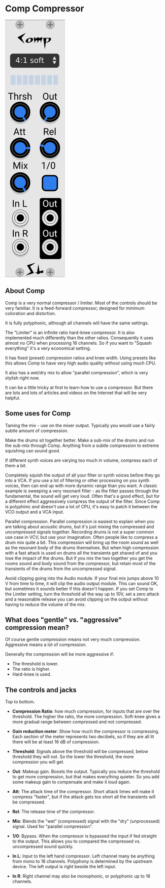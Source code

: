 # Comp Compressor

![Comp Panel](./comp.png)

## About Comp

Comp is a very normal compressor / limiter. Most of the controls should be very familiar. It is a feed-forward compressor, designed for minimum coloration and distortion.

It is fully polyphonic, although all channels will have the same settings.

The "Limiter" is an infinite ratio hard-knee compressor. It is also implemented much differently than the other ratios. Consequently it uses almost no CPU when processing 16 channels. So if you want to "Squash everything" it's a very economical setting.

It has fixed (preset) compression ratios and knee width. Using presets like this allows Comp to have very high audio quality without using much CPU.

It also has a wet/dry mix to allow "parallel compression", which is very stylish right now.

It can be a little tricky at first to learn how to use a compressor. But there are lots and lots of articles and videos on the Internet that will be very helpful.

## Some uses for Comp

Taming the mix - use on the mixer output. Typically you would use a fairly subtle amount of compression.

Make the drums sit together better. Make a sub-mix of the drums and run the sub-mix through Comp. Anything from a subtle compression to extreme squishing can sound good.

If different synth voices are varying too much in volume, compress each of them a bit.

Completely squish the output of all your filter or synth voices before they go into a VCA. If you use a lot of filtering or other processing on you synth voices, then can end up with more dynamic range than you want. A classic example is sweeping a very resonant filter - as the filter passes through the fundamental, the sound will get very loud. Often that's a good effect, but for a different effect aggressively compress the output of the filter. Since Comp is polyphinic and doesn't use a lot of CPU, it's easy to patch it between the VCO output and a VCA input.

Parallel compression. Parallel compression is easiest to explain when you are talking about acoustic drums, but it's just mixing the compressed and uncompressed signals together. Recording drums is not a super common use case in VCV, but use your imagination. Often people like to compress a drum mix quite a bit. This compression will bring up the room sound as well as the resonant body of the drums themselves. But when high compression with a fast attack is used on drums all the transients get shaved of and you lose the impact of the drums. But if you mix the two together you get the rooms sound and body sound from the compressor, but retain most of the transients of the drums from the uncompressed signal.

Avoid clipping going into the Audio module. If your final mix jumps above 10 V from time to time, it will clip the audio output module. This can sound OK, but sometimes it sounds better if this doesn't happen. If you set Comp to the Limiter setting, turn the threshold all the way up to 10V, set a zero attack and a reasonable release you can avoid clipping on the output without having to reduce the volume of the mix.

## What does "gentle" vs. "aggressive" compression mean?

Of course gentle compression means not very much compression. Aggressive means a lot of compression.

Generally the compression will be more aggressive if:

* The threshold is lower.
* The ratio is higher.
* Hard-knee is used.

## The controls and jacks

Top to bottom.

* **Compression Ratio**: how much compression, for inputs that are over the threshold. The higher the ratio, the more compression. Soft-knee gives a more gradual range between compressed and not compressed.

* **Gain reduction meter**: Show how much the compressor is compressing. Each section of the meter represents two decibels, so if they are all lit there will be at least 16 dB of compression.

* **Threshold**: Signals above the threshold will be compressed, below threshold they will not. So the lower the threshold, the more compression you will get.

* **Out**: Makeup gain. Boosts the output. Typically you reduce the threshold to get more compression, but that makes everything quieter. So you add some makeup gain to compensate and make it loud again.

* **Att**: The attack time of the compressor. Short attack times will make it compress "faster", but if the attack gets too short all the transients will be compressed.

* **Rel**: The release time of the compressor.

* **Mix**: Blends the "wet" (compressed) signal with the "dry" (unprocessed) signal. Used for "parallel compression".

* **1/0**: Bypass. When the compressor is bypassed the input if fed straight to the output. This allows you to compared the compressed vs. uncompressed sound quickly.

* **In L**: Input to the left hand compressor. Left channel many be anything from mono to 16 channels. Polyphony is determined by the upstream device. The left output is right beside the left input.

* **In R**: Right channel may also be monophonic, or polyphonic up to 16 channels.
